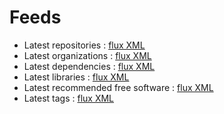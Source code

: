 # Feeds

- Latest repositories : [flux XML](/data/latest.xml)
- Latest organizations : [flux XML](/data/latest-organizations.xml)
- Latest dependencies : [flux XML](/data/latest-dependencies.xml)
- Latest libraries : [flux XML](/data/latest-libraries.xml)
- Latest recommended free software : [flux XML](/data/latest-sill.xml)
- Latest tags : [flux XML](/data/latest-tags.xml)
